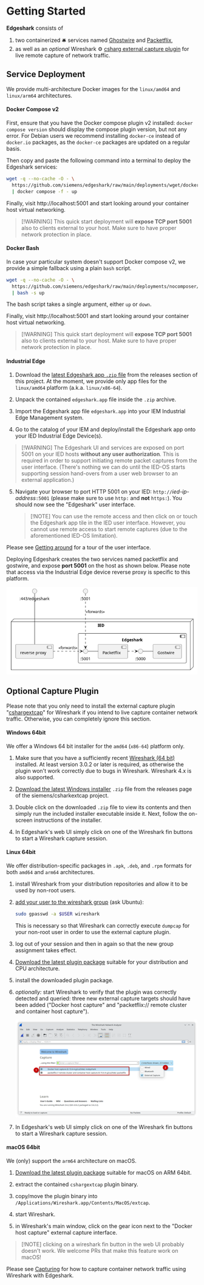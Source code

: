 <!-- markdownlint-disable MD029 -->
# Getting Started

**Edgeshark** consists of
1. two containerized 🛎 services named
   [Ghostwire](https://github.com/siemens/ghostwire) and
   [Packetflix](https://github.com/siemens/packetflix),
2. as  well as an _optional_ Wireshark ⚙️ [csharg external capture
   plugin](https://github.com/siemens/cshargextcap) for live remote capture of
   network traffic.

## Service Deployment

We provide multi-architecture Docker images for the `linux/amd64` and
`linux/arm64` architectures.

<!-- tabs:start -->

#### **Docker Compose v2**

First, ensure that you have the Docker compose plugin v2 installed: `docker
compose version` should display the compose plugin version, but not any error.
For Debian users we recommend installing `docker-ce` instead of `docker.io`
packages, as the `docker-ce` packages are updated on a regular basis.

Then copy and paste the following command into a terminal to deploy the
Edgeshark services:

```bash
wget -q --no-cache -O - \
  https://github.com/siemens/edgeshark/raw/main/deployments/wget/docker-compose.yaml \
  | docker compose -f - up
```

Finally, visit http://localhost:5001 and start looking around your container
host virtual networking.

> [!WARNING] This quick start deployment will **expose TCP port 5001** also to
> clients external to your host. Make sure to have proper network protection in
> place.

#### **Docker Bash**

In case your particular system doesn't support Docker compose v2, we provide a
simple fallback using a plain `bash` script.

```bash
wget -q --no-cache -O - \
  https://github.com/siemens/edgeshark/raw/main/deployments/nocomposer/edgeshark.sh \
  | bash -s up
```

The bash script takes a single argument, either `up` or `down`.

Finally, visit http://localhost:5001 and start looking around your container
host virtual networking.

> [!WARNING] This quick start deployment will **expose TCP port 5001** also to
> clients external to your host. Make sure to have proper network protection in
> place.

#### **Industrial Edge**

1. Download the [latest Edgeshark app `.zip`
   file](https://github.com/siemens/edgeshark/releases/latest) from the releases
   section of this project. At the moment, we provide only app files for the
   `linux/amd64` platform (a.k.a. `linux/x86-64`).

2. Unpack the contained `edgeshark.app` file inside the `.zip` archive.

3. Import the Edgeshark app file `edgeshark.app` into your IEM
   Industrial Edge Management system.

4. Go to the catalog of your IEM and deploy/install the Edgeshark app onto your IED
   Industrial Edge Device(s).

  > [!WARNING] The Edgeshark UI and services are exposed on port 5001 on your
  > IED hosts **without any user authorization**. This is required in order to
  > support initiating remote packet captures from the user interface. (There's
  > nothing we can do until the IED-OS starts supporting session hand-overs from
  > a user web browser to an external application.)

5. Navigate your browser to port HTTP 5001 on your IED:
   `http://`_ied-ip-address_`:5001` (please make sure to use `http:` and **not**
   `https:`). You should now see the "Edgeshark" user interface.

   > [!NOTE] You can use the remote access and then click on or touch the
   > Edgeshark app tile in the IED user interface. However, you cannot use
   > remote access to start remote captures (due to the aforementioned IED-OS
   > limitation).

<!-- tabs:end -->

Please see [Getting around](getting-around) for a tour of the user interface.

Deploying Edgeshark creates the two services named packetflix and gostwire, and
expose **port 5001** on the host as shown below. Please note that access via the
Industrial Edge device reverse proxy is specific to this platform. 

![Edgeshark Services](_media/edgeshark-services.png)

## Optional Capture Plugin

Please note that you only need to install the external capture plugin
"[cshargextcap](https://github.com/siemens/cshargextcap)" for Wireshark if you
intend to live capture container network traffic. Otherwise, you can completely
ignore this section.

<!-- tabs:start -->

#### **Windows 64bit**

We offer a Windows 64 bit installer for the `amd64` (`x86-64`) platform only.

1. Make sure that you have a sufficiently recent [Wireshark (64
   bit)](https://wireshark.org) installed. At least version 3.0.2 or later is
   required, as otherwise the plugin won't work correctly due to bugs in
   Wireshark. Wireshark 4.x is also supported.

2. [Download the latest Windows
   installer](https://github.com/siemens/cshargextcap/releases/latest) `.zip`
   file from the releases page of the siemens/csharkextcap project.

3. Double click on the downloaded `.zip` file to view its contents and then
   simply run the included installer executable inside it. Next, follow the
   on-screen instructions of the installer.

4. In Edgeshark's web UI simply click on one of the Wireshark fin buttons to
   start a Wireshark capture session.

#### **Linux 64bit**

We offer distribution-specific packages in `.apk`, `.deb`, and `.rpm` formats
for both `amd64` and `arm64` architectures.

1. install Wireshark from your distribution repositories and allow it to be used
   by non-root users.
2. [add your user to the wireshark group](https://askubuntu.com/a/461037) (ask
   Ubuntu):

   ```bash
   sudo gpasswd -a $USER wireshark
   ```

   This is necessary so that Wireshark can correctly execute `dumpcap` for your
   non-root user in order to use the external capture plugin.
3. log out of your session and then in again so that the new group assignment
   takes effect.
4. [Download the latest plugin package](https://github.com/siemens/cshargextcap/releases/latest) suitable for your distribution and CPU architecture.
5. install the downloaded plugin package.
6. _optionally:_ start Wireshark to verify that the plugin was correctly
   detected and queried: three new external capture targets should have been
   added ("Docker host capture" and "packetflix:// remote cluster and container
   host capture").

   ![external capture plugins](_images/wireshark-linux-extcaps-list.png
   ':class=scrshot')
7. In Edgeshark's web UI simply click on one of the Wireshark fin buttons to
   start a Wireshark capture session.

#### **macOS 64bit**

We (only) support the `arm64` architecture on macOS.

1. [Download the latest plugin
   package](https://github.com/siemens/cshargextcap/releases/latest) suitable
   for macOS on ARM 64bit.

2. extract the contained `cshargextcap` plugin binary.

3. copy/move the plugin binary into
   `/Applications/Wireshark.app/Contents/MacOS/extcap`.

4. start Wireshark.

5. in Wireshark's main window, click on the gear icon next to the "Docker host
   capture" external capture interface.

> [!NOTE] clicking on a wireshark fin button in the web UI probably doesn't
> work. We welcome PRs that make this feature work on macOS!

<!-- tabs:end -->

Please see [Capturing](capture) for how to capture container network traffic
using Wireshark with Edgeshark.
